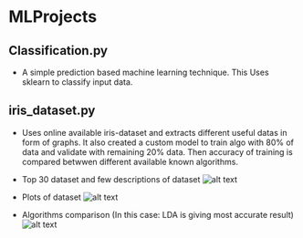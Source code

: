# MLProjects

## Classification.py 
- A simple prediction based machine learning technique. This Uses sklearn to classify input data.

## iris_dataset.py 
- Uses online available iris-dataset and extracts different useful datas in form of graphs. It also created a custom model to train algo with 80% of data and validate with remaining 20% data. Then accuracy of training is compared betwwen different available known algorithms.

- Top 30 dataset and few descriptions of dataset
![alt text](https://github.com/abhishekbharti-github/MLProjects/blob/master/images/iris_dataset1.png)

- Plots of dataset
![alt text](https://github.com/abhishekbharti-github/MLProjects/blob/master/images/plots.png)

- Algorithms comparison (In this case: LDA is giving most accurate result)
![alt text](https://github.com/abhishekbharti-github/MLProjects/blob/master/images/algo_comparision.png)
